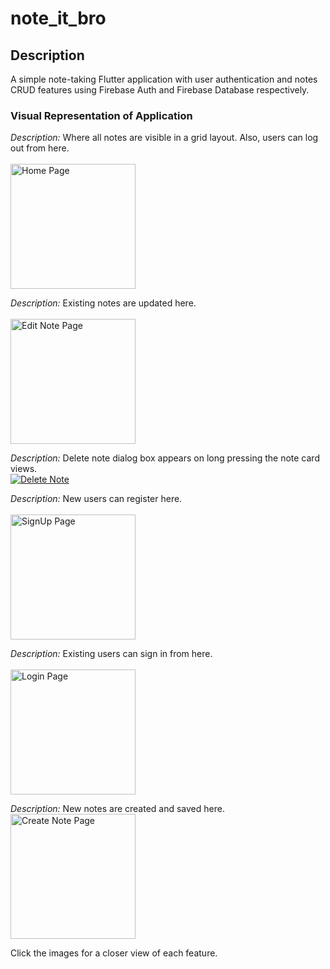 # note_it_bro

## Description
A simple note-taking Flutter application with user authentication and notes CRUD features using Firebase Auth and Firebase Database respectively.

### Visual Representation of Application

*Description:* Where all notes are visible in a grid layout. Also, users can log out from here.  
<br>
<img src="https://drive.google.com/uc?id=1HFDig87EMLC4Yg9et1h-h4KnEJmoK10-" alt="Home Page" width="200"/>

*Description:* Existing notes are updated here.  
<br>
<img src="https://drive.google.com/uc?id=1HFhVyiH-8thsQbUa7auD9wM8hIl_Wr_F" alt="Edit Note Page" width="200"/>

*Description:* Delete note dialog box appears on long pressing the note card views. 
<br>
[![Delete Note](https://drive.google.com/thumbnail?id=1HGRYnfoCXpkxgS5iz8-bC_xmoh6d14fE)](https://drive.google.com/file/d/1HGRYnfoCXpkxgS5iz8-bC_xmoh6d14fE/view?usp=sharing)

*Description:* New users can register here.  
<br>
<img src="https://drive.google.com/uc?id=1HTtO2ERI9Q1fOog3uXUUytonsHYeiXzy" alt="SignUp Page" width="200"/>

*Description:* Existing users can sign in from here.  
<br>
<img src="https://drive.google.com/uc?id=1HTwEe_GLiudq6xn_qWk_MIpV3EK4_1Nm" alt="Login Page" width="200"/>

*Description:* New notes are created and saved here. 
<br>
<img src="https://drive.google.com/uc?id=1H_lVuzYw7NnkUl9Qn_11pHE2YJHUjuZK" alt="Create Note Page" width="200"/>

Click the images for a closer view of each feature.
